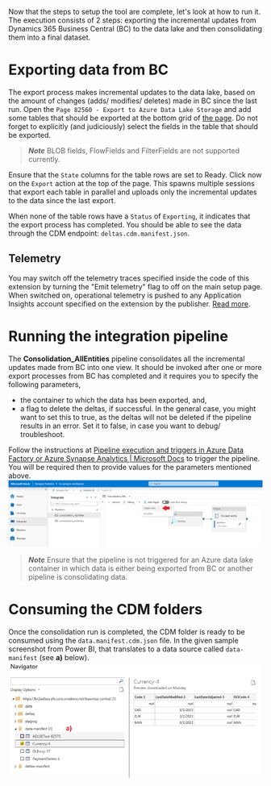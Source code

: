 Now that the steps to setup the tool are complete, let's look at how to run it. The execution consists of 2 steps: exporting the incremental updates from Dynamics 365 Business Central (BC) to the data lake and then consolidating them into a final dataset.

# Exporting data from BC
The export process makes incremental updates to the data lake, based on the amount of changes (adds/ modifies/ deletes) made in BC since the last run. Open the `Page 82560 - Export to Azure Data Lake Storage` and add some tables that should be exported at the bottom grid of [the page](/.assets/bcAdlsePage.png). Do not forget to explicitly (and judiciously) select the fields in the table that should be exported.

> **<em>Note</em>** BLOB fields, FlowFields and FilterFields are not supported currently.

Ensure that the `State` columns for the table rows are set to Ready. Click now on the `Export` action at the top of the page. This spawns multiple sessions that export each table in parallel and uploads only the incremental updates to the data since the last export. 

When none of the table rows have a `Status` of `Exporting`, it indicates that the export process has completed. You should be able to see the data through the CDM endpoint: `deltas.cdm.manifest.json`.

## Telemetry
You may switch off the telemetry traces specified inside the code of this extension by turning the "Emit telemetry" flag to off on the main setup page. When switched on, operational telemetry is pushed to any Application Insights account specified on the extension by the publisher. [Read more](https://docs.microsoft.com/en-us/dynamics365/business-central/dev-itpro/administration/telemetry-overview).

# Running the integration pipeline
The **Consolidation_AllEntities** pipeline consolidates all the incremental updates made from BC into one view. It should be invoked after one or more export processes from BC has completed and it requires you to specify the following parameters,
- the container to which the data has been exported, and,
- a flag to delete the deltas, if successful. In the general case, you might want to set this to true, as the deltas will not be deleted if the pipeline results in an error. Set it to false, in case you want to debug/ troubleshoot.

Follow the instructions at [Pipeline execution and triggers in Azure Data Factory or Azure Synapse Analytics | Microsoft Docs](https://docs.microsoft.com/en-us/azure/data-factory/concepts-pipeline-execution-triggers) to trigger the pipeline. You will be required then to provide values for the parameters mentioned above.
![Trigger pipeline run](/.assets/synapseTriggerNow.png)

> **<em>Note</em>** Ensure that the pipeline is not triggered for an Azure data lake container in which data is either being exported from BC or another pipeline is consolidating data.

# Consuming the CDM folders
Once the consolidation run is completed, the CDM folder is ready to be consumed using the `data.manifest.cdm.json` file. In the given sample screenshot from Power BI, that translates to a data source called `data-manifest` (see **a)** below). 
![Sample Power BI](/.assets/powerBI.png)